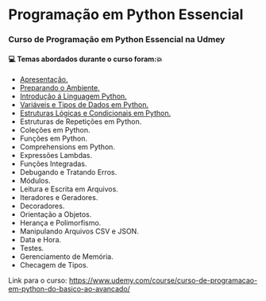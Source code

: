 # Programação em Python Essencial
### Curso de Programação em Python Essencial na Udmey
#### :computer: Temas abordados durante o curso foram::boom:
- [Apresentação.](https://github.com/romulovieira777/Programacao_em_Python_Essencial/tree/master/Se%C3%A7%C3%A3o%2001%20-%20Apresenta%C3%A7%C3%A3o)
- [Preparando o Ambiente.](https://github.com/romulovieira777/Programacao_em_Python_Essencial/tree/master/Se%C3%A7%C3%A3o%2002%20-%20Preparando%20o%20Ambiente)
- [Introdução á Linguagem Python.](https://github.com/romulovieira777/Programacao_em_Python_Essencial/tree/master/Se%C3%A7%C3%A3o%2003%20-%20Introdu%C3%A7%C3%A3o%20%C3%A1%20Linguagem%20Python)
- [Variáveis e Tipos de Dados em Python.](https://github.com/romulovieira777/Programacao_em_Python_Essencial/tree/master/Se%C3%A7%C3%A3o%2004%20-%20Vari%C3%A1veis%20e%20Tipos%20de%20Dados%20em%20Python)
- [Estruturas Lógicas e Condicionais em Python.](https://github.com/romulovieira777/Programacao_em_Python_Essencial/tree/master/Se%C3%A7%C3%A3o%2005%20-%20Estruturas%20L%C3%B3gicas%20e%20Condicionais%20em%20Python)
- Estruturas de Repetições em Python.
- Coleções em Python.
- Funções em Python.
- Comprehensions em Python.
- Expressões Lambdas.
- Funções Integradas.
- Debugando e Tratando Erros.
- Módulos.
- Leitura e Escrita em Arquivos.
- Iteradores e Geradores.
- Decoradores.
- Orientação a Objetos.
- Herança e Polimorfismo.
- Manipulando Arquivos CSV e JSON.
- Data e Hora.
- Testes.
- Gerenciamento de Memória.
- Checagem de Tipos.

Link para o curso: https://www.udemy.com/course/curso-de-programacao-em-python-do-basico-ao-avancado/
